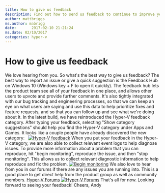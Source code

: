 ```yaml
---
title: How to give us feedback
description: Find out how to send us feedback to continue to improve your virtual machine management.
author: mattbriggs
ms.author: mabrigg
date:       2017-02-10 21:21:24
ms.date: 02/10/2017
categories: hyper-v
---
```

# How to give us feedback

We love hearing from you. So what's the best way to give us feedback? The best way to report an issue or give a quick suggestion is the Feedback Hub on Windows 10 (Windows key + F to open it quickly). The feedback hub lets the product team see all of your feedback in one place, and allows other users to upvote and provide further comments. It's also tightly integrated with our bug tracking and engineering processes, so that we can keep an eye on what users are saying and use this data to help prioritize fixes and feature requests, and so that you can follow up and see what we're doing about it. In the latest build, we have reintroduced the Hyper-V feedback category. After typing your feedback, selecting "Show category suggestions" should help you find the Hyper-V category under Apps and Games. It looks like a couple people have already discovered the new category:   [![Hyper-V feedback](https://msdnshared.blob.core.windows.net/media/2017/02/feedback10.png)](https://msdnshared.blob.core.windows.net/media/2017/02/feedback10.png) When you put your feedback in the Hyper-V category, we are also able to collect relevant event logs to help diagnose issues. To provide more information about a problem that you can reproduce, hit "begin monitoring", reproduce the issue, and then "stop monitoring". This allows us to collect relevant diagnostic information to help reproduce and fix the problem. [![Begin monitoring](https://msdnshared.blob.core.windows.net/media/2017/02/feedback11.png)](https://msdnshared.blob.core.windows.net/media/2017/02/feedback11.png) We also love to hear from you in our forums if there are any issues you are running into. This is a good place to get direct help from the product group as well as community members. [Hyper-V Forums](https://social.technet.microsoft.com/Forums/windowsserver/en-US/home?forum=winserverhyperv) [![Hyper-V Forums](https://msdnshared.blob.core.windows.net/media/2017/02/feedback12.png)](https://msdnshared.blob.core.windows.net/media/2017/02/feedback12.png) That's all for now. Looking forward to seeing your feedback! Cheers, Andy
